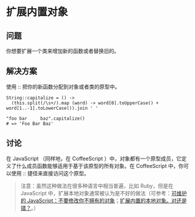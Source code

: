 # 扩展内置对象

## 问题

你想要扩展一个类来增加新的函数或者替换旧的。

## 解决方案

使用 :: 把你的新函数分配到对象或者类的原型中。

```
String::capitalize = () ->
  (this.split(/\s+/).map (word) -> word[0].toUpperCase() + word[1..-1].toLowerCase()).join ' '

"foo bar     baz".capitalize()
# => 'Foo Bar Baz'
```

## 讨论

在 JavaScript （同样地，在 CoffeeScript ）中，对象都有一个原型成员，它定义了什么成员函数能够适用于基于该原型的所有对象。在 CoffeeScript 中，你可以使用 :: 捷径来直接访问这个原型。

>注意：虽然这种做法在很多种语言中相当普遍，比如 Ruby，但是在 JavaScript 中，扩展本地对象通常被认为是不好的做法（可参考：[可维护的 JavaScript：不要修改你不拥有的对象](http://www.nczonline.net/blog/2010/03/02/maintainable-javascript-dont-modify-objects-you-down-own/)；[扩展内置的本地对象。对还是错？](http://perfectionkills.com/extending-native-builtins/)。）


